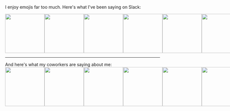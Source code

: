 I enjoy emojis far too much. Here's what I've been saying on Slack:
<br/>
<div style="display:flex">
  <img src="https://cratebots.herokuapp.com/last_reactions/0" width="128px" />
  <img src="https://cratebots.herokuapp.com/last_reactions/1" width="128px" />
  <img src="https://cratebots.herokuapp.com/last_reactions/2" width="128px" />
  <img src="https://cratebots.herokuapp.com/last_reactions/3" width="128px" />
  <img src="https://cratebots.herokuapp.com/last_reactions/4" width="128px" />
  <img src="https://cratebots.herokuapp.com/last_reactions/5" width="128px" />
</div>
<hr/>
And here's what my coworkers are saying about me:
<br/>
<div style="display:flex">
  <img src="https://cratebots.herokuapp.com/last_reactions_to_me/1" width="128px" />
  <img src="https://cratebots.herokuapp.com/last_reactions_to_me/1" width="128px" />
  <img src="https://cratebots.herokuapp.com/last_reactions_to_me/2" width="128px" />
  <img src="https://cratebots.herokuapp.com/last_reactions_to_me/3" width="128px" />
  <img src="https://cratebots.herokuapp.com/last_reactions_to_me/4" width="128px" />
  <img src="https://cratebots.herokuapp.com/last_reactions_to_me/5" width="128px" />
</div>
